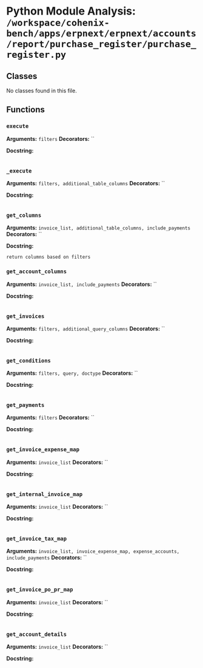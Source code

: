 # Python Module Analysis: `/workspace/cohenix-bench/apps/erpnext/erpnext/accounts/report/purchase_register/purchase_register.py`

## Classes

No classes found in this file.


## Functions

### `execute`
**Arguments:** `filters`
**Decorators:** ``

**Docstring:**
```

```
### `_execute`
**Arguments:** `filters, additional_table_columns`
**Decorators:** ``

**Docstring:**
```

```
### `get_columns`
**Arguments:** `invoice_list, additional_table_columns, include_payments`
**Decorators:** ``

**Docstring:**
```
return columns based on filters
```
### `get_account_columns`
**Arguments:** `invoice_list, include_payments`
**Decorators:** ``

**Docstring:**
```

```
### `get_invoices`
**Arguments:** `filters, additional_query_columns`
**Decorators:** ``

**Docstring:**
```

```
### `get_conditions`
**Arguments:** `filters, query, doctype`
**Decorators:** ``

**Docstring:**
```

```
### `get_payments`
**Arguments:** `filters`
**Decorators:** ``

**Docstring:**
```

```
### `get_invoice_expense_map`
**Arguments:** `invoice_list`
**Decorators:** ``

**Docstring:**
```

```
### `get_internal_invoice_map`
**Arguments:** `invoice_list`
**Decorators:** ``

**Docstring:**
```

```
### `get_invoice_tax_map`
**Arguments:** `invoice_list, invoice_expense_map, expense_accounts, include_payments`
**Decorators:** ``

**Docstring:**
```

```
### `get_invoice_po_pr_map`
**Arguments:** `invoice_list`
**Decorators:** ``

**Docstring:**
```

```
### `get_account_details`
**Arguments:** `invoice_list`
**Decorators:** ``

**Docstring:**
```

```

